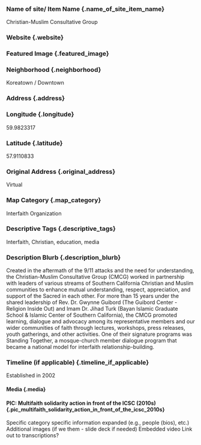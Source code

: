 ### Name of site/ Item Name {.name_of_site_item_name}
Christian-Muslim Consultative Group

### Website {.website}


### Featured Image {.featured_image}

### Neighborhood {.neighborhood}
Koreatown / Downtown 

### Address {.address}
### Longitude {.longitude}
59.9823317
### Latitude {.latitude}
57.9110833
### Original Address {.original_address}
Virtual
### Map Category  {.map_category}
Interfaith Organization

### Descriptive Tags {.descriptive_tags}
Interfaith, Christian, education, media

### Description Blurb {.description_blurb}
Created in the aftermath of the 9/11 attacks and the need for understanding, the Christian-Muslim Consultative Group (CMCG) worked in partnership with leaders of various streams of Southern California Christian and Muslim communities to enhance mutual understanding, respect, appreciation, and support of the Sacred in each other. For more than 15 years under the shared leadership of Rev. Dr. Gwynne Guibord (The Guibord Center - Religion Inside Out) and Imam Dr. Jihad Turk (Bayan Islamic Graduate School & Islamic Center of Southern California), the CMCG promoted learning, dialogue and advocacy among its representative members and our wider communities of faith through lectures, workshops, press releases, youth gatherings, and other activities. One of their signature programs was Standing Together, a mosque-church member dialogue program that became a national model for interfaith relationship-building.

### Timeline (if applicable) {.timeline_if_applicable}
Established in 2002

#### Media  {.media}
#### PIC: Multifaith solidarity action in front of the ICSC (2010s) {.pic_multifaith_solidarity_action_in_front_of_the_icsc_2010s}

Specific category specific information expanded (e.g., people (bios), etc.)
Additional images (if we them - slide deck if needed)
Embedded video
Link out to transcriptions?

